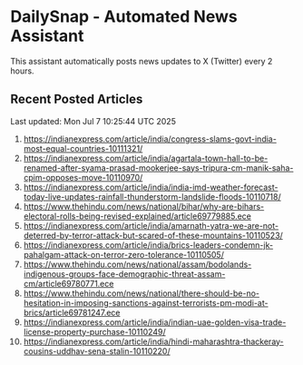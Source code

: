 # DailySnap - Automated News Assistant

This assistant automatically posts news updates to X (Twitter) every 2 hours.

## Recent Posted Articles

Last updated: Mon Jul  7 10:25:44 UTC 2025

1. https://indianexpress.com/article/india/congress-slams-govt-india-most-equal-countries-10111321/
2. https://indianexpress.com/article/india/agartala-town-hall-to-be-renamed-after-syama-prasad-mookerjee-says-tripura-cm-manik-saha-cpim-opposes-move-10110970/
3. https://indianexpress.com/article/india/india-imd-weather-forecast-today-live-updates-rainfall-thunderstorm-landslide-floods-10110718/
4. https://www.thehindu.com/news/national/bihar/why-are-bihars-electoral-rolls-being-revised-explained/article69779885.ece
5. https://indianexpress.com/article/india/amarnath-yatra-we-are-not-deterred-by-terror-attack-but-scared-of-these-mountains-10110523/
6. https://indianexpress.com/article/india/brics-leaders-condemn-jk-pahalgam-attack-on-terror-zero-tolerance-10110505/
7. https://www.thehindu.com/news/national/assam/bodolands-indigenous-groups-face-demographic-threat-assam-cm/article69780771.ece
8. https://www.thehindu.com/news/national/there-should-be-no-hesitation-in-imposing-sanctions-against-terrorists-pm-modi-at-brics/article69781247.ece
9. https://indianexpress.com/article/india/indian-uae-golden-visa-trade-license-property-purchase-10110249/
10. https://indianexpress.com/article/india/hindi-maharashtra-thackeray-cousins-uddhav-sena-stalin-10110220/
